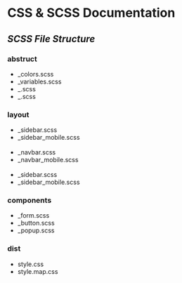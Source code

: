 # CSS & SCSS Documentation
 
## *SCSS File Structure*

### abstruct
- _colors.scss
- _variables.scss
- _.scss
- _.scss

### layout
- _sidebar.scss
- _sidebar_mobile.scss
<br><br>
- _navbar.scss
- _navbar_mobile.scss
<br><br>
- _sidebar.scss
- _sidebar_mobile.scss

### components
- _form.scss
- _button.scss
- _popup.scss

### dist
- style.css
- style.map.css
